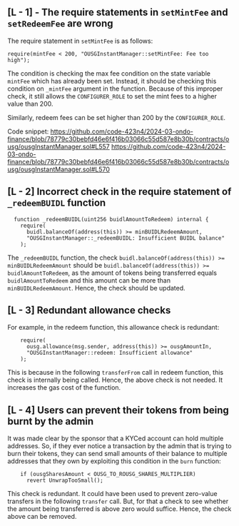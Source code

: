 ## [L - 1] - The require statements in `setMintFee` and `setRedeemFee` are wrong

The require statement in `setMintFee` is as follows:
```
require(mintFee < 200, "OUSGInstantManager::setMintFee: Fee too high");
```
The condition is checking the max fee condition on the state variable `mintFee` which has already been set. Instead, it should be checking this condition on `_mintFee` argument in the function. Because of this improper check, it still allows the `CONFIGURER_ROLE` to set the mint fees to a higher value than 200.

Similarly, redeem fees can be set higher than 200 by the `CONFIGURER_ROLE`.

Code snippet:
https://github.com/code-423n4/2024-03-ondo-finance/blob/78779c30bebfd46e6f416b03066c55d587e8b30b/contracts/ousg/ousgInstantManager.sol#L557
https://github.com/code-423n4/2024-03-ondo-finance/blob/78779c30bebfd46e6f416b03066c55d587e8b30b/contracts/ousg/ousgInstantManager.sol#L570

## [L - 2] Incorrect check in the require statement of `_redeemBUIDL` function

```
  function _redeemBUIDL(uint256 buidlAmountToRedeem) internal {
    require(
      buidl.balanceOf(address(this)) >= minBUIDLRedeemAmount,
      "OUSGInstantManager::_redeemBUIDL: Insufficient BUIDL balance"
    );
```

The `_redeemBUIDL` function, the check `buidl.balanceOf(address(this)) >= minBUIDLRedeemAmount` should be `buidl.balanceOf(address(this)) >= buidlAmountToRedeem`, as the amount of tokens being transferred equals `buidlAmountToRedeem` and this amount can be more than `minBUIDLRedeemAmount`. Hence, the check should be updated.

## [L - 3] Redundant allowance checks

For example, in the redeem function, this allowance check is redundant:

```
    require(
      ousg.allowance(msg.sender, address(this)) >= ousgAmountIn,
      "OUSGInstantManager::redeem: Insufficient allowance"
    );
```

This is because in the following `transferFrom` call in redeem function, this check is internally being called. Hence, the above check is not needed. It increases the gas cost of the function.

## [L - 4] Users can prevent their tokens from being burnt by the admin

It was made clear by the sponsor that a KYCed account can hold multiple addresses. So, if they ever notice a transaction by the admin that is trying to burn their tokens, they can send small amounts of their balance to multiple addresses that they own by exploiting this condition in the `burn` function:

```
    if (ousgSharesAmount < OUSG_TO_ROUSG_SHARES_MULTIPLIER)
      revert UnwrapTooSmall();
```

This check is redundant. It could have been used to prevent zero-value transfers in the following `transfer` call. But, for that a check to see whether the amount being transferred is above zero would suffice. Hence, the check above can be removed.
